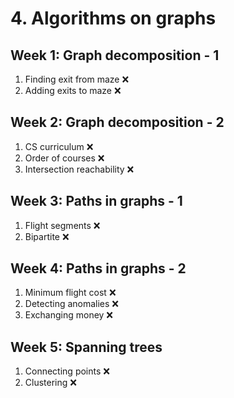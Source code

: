 # 4. Algorithms on graphs

## Week 1: Graph decomposition - 1

1. Finding exit from maze ❌
2. Adding exits to maze ❌

## Week 2: Graph decomposition - 2

1. CS curriculum ❌
2. Order of courses ❌
3. Intersection reachability ❌

## Week 3: Paths in graphs - 1

1. Flight segments ❌
2. Bipartite ❌

## Week 4: Paths in graphs - 2

1. Minimum flight cost ❌
2. Detecting anomalies ❌
3. Exchanging money ❌

## Week 5: Spanning trees

1. Connecting points ❌
2. Clustering ❌
